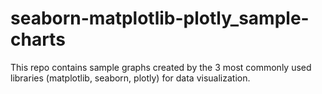 # seaborn-matplotlib-plotly_sample-charts
This repo contains sample graphs created by the 3 most commonly used libraries (matplotlib, seaborn, plotly) for data visualization.
